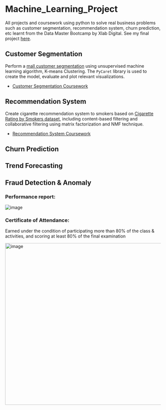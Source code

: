# Machine_Learning_Project
All projects and coursework using python to solve real business problems such as customer segmentation, recommendation system, churn prediction, etc learnt from the Data Master Bootcamp by Xlab Digital. See my final project [here](https://github.com/TanyamonSiri/house-prices-prediction-with-regression-model).

## Customer Segmentation 

Perform a [mall customer segmentation](https://www.kaggle.com/datasets/vjchoudhary7/customer-segmentation-tutorial-in-python) using unsupervised machine learning algorithm, K-means Clustering. The `PyCaret` library is used to create the model, evaluate and plot relevant visualizations.
* [Customer Segmentation Coursework](https://github.com/TanyamonSiri/Machine_Learning_Project/tree/main/Customer_Segmentation)

## Recommendation System
Create cigarette recommendation system to smokers based on [Cigarette Rating by Smokers dataset](https://www.kaggle.com/datasets/mikhailverghese/cigarette-reviews-by-smokers), including content-based filtering and collaborative filtering using matrix factorization and NMF technique. 
* [Recommendation System Coursework](https://github.com/TanyamonSiri/Machine_Learning_Project/tree/main/Recommendation_System)

## Churn Prediction

## Trend Forecasting


## Fraud Detection & Anomaly



### Performance report:
![image](https://github.com/TanyamonSiri/Machine_Learning_Project/assets/125655019/d2978ade-bc9b-440a-8675-a12e6aa49b55)

### Certificate of Attendance:
Earned under the condition of participating more than 80% of the class & activities, and scoring at least 80% of the final examination 

<img width="524" alt="image" src="https://github.com/TanyamonSiri/Machine_Learning_Project/assets/125655019/d544f2c2-4447-4af2-b43d-c06b22a7003d">




